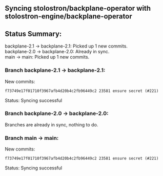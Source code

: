## Syncing stolostron/backplane-operator with stolostron-engine/backplane-operator

## Status Summary:

backplane-2.1 -> backplane-2.1: Picked up 1 new commits.  
backplane-2.0 -> backplane-2.0: Already in sync.  
main -> main: Picked up 1 new commits.  

### Branch backplane-2.1 -> backplane-2.1:

New commits:

```
f73749e17f01710f3967afb4d20b4c2fb96449c2 23581 ensure secret (#221)
```

Status: Syncing successful

### Branch backplane-2.0 -> backplane-2.0:

Branches are already in sync, nothing to do.

### Branch main -> main:

New commits:

```
f73749e17f01710f3967afb4d20b4c2fb96449c2 23581 ensure secret (#221)
```

Status: Syncing successful
